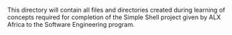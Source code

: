 This directory will contain all files and directories created during learning of concepts required for completion of the Simple Shell project given by ALX Africa to the Software Engineering program.
